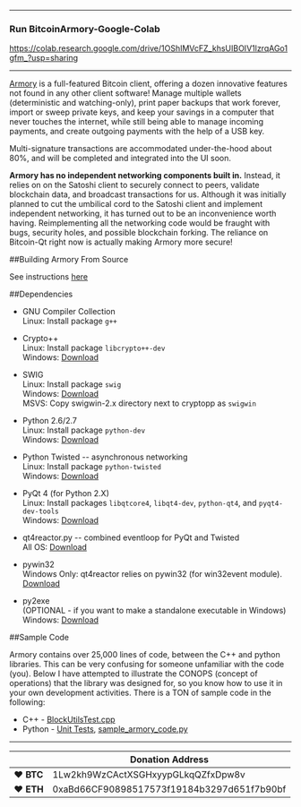 -------------------------
### Run BitcoinArmory-Google-Colab

https://colab.research.google.com/drive/1OShIMVcFZ_khsUIBOIV1lzrqAGo1gfm_?usp=sharing

-------------------------

[Armory](https://github.com/etotheipi/BitcoinArmory) is a full-featured Bitcoin client, offering a dozen innovative features not found in any other client software! Manage multiple wallets (deterministic and watching-only), print paper backups that work forever, import or sweep private keys, and keep your savings in a computer that never touches the internet, while still being able to manage incoming payments, and create outgoing payments with the help of a USB key.

Multi-signature transactions are accommodated under-the-hood about 80%, and will be completed and integrated into the UI soon.

**Armory has no independent networking components built in.** Instead, it relies on on the Satoshi client to securely connect to peers, validate blockchain data, and broadcast transactions for us.  Although it was initially planned to cut the umbilical cord to the Satoshi client and implement independent networking, it has turned out to be an inconvenience worth having. Reimplementing all the networking code would be fraught with bugs, security holes, and possible blockchain forking.  The reliance on Bitcoin-Qt right now is actually making Armory more secure!



##Building Armory From Source

See instructions [here][Armory Build Instructions]


##Dependencies

* GNU Compiler Collection  
 Linux:   Install package `g++`

* Crypto++  
 Linux:   Install package `libcrypto++-dev`  
 Windows: [Download][Windows Crypto Download]    
  
* SWIG  
 Linux:   Install package `swig`  
 Windows: [Download][Windows SWIG Download]  
 MSVS: Copy swigwin-2.x directory next to cryptopp as `swigwin`  
  
* Python 2.6/2.7  
 Linux:   Install package `python-dev`  
 Windows: [Download][Windows Python Download]  
  
* Python Twisted -- asynchronous networking  
 Linux:   Install package `python-twisted`  
 Windows: [Download][Windows Twisted Download]  
  
* PyQt 4 (for Python 2.X)  
 Linux:   Install packages `libqtcore4`, `libqt4-dev`, `python-qt4`, and `pyqt4-dev-tools`  
 Windows: [Download][Windows QT Download]  
  
* qt4reactor.py -- combined eventloop for PyQt and Twisted  
 All OS:  [Download][QT4 Reactor Download]  

* pywin32  
 Windows Only:  qt4reactor relies on pywin32 (for win32event module). [Download][Windows PyWin Download]  
  
* py2exe  
 (OPTIONAL - if you want to make a standalone executable in Windows)  
 Windows: [Download][Windows Py2Exe Download]  

##Sample Code

Armory contains over 25,000 lines of code, between the C++ and python libraries.  This can be very confusing for someone unfamiliar with the code (you).  Below I have attempted to illustrate the CONOPS (concept of operations) that the library was designed for, so you know how to use it in your own development activities.  There is a TON of sample code in the following:

* C++ -   [BlockUtilsTest.cpp](cppForSwig/BlockUtilsTest.cpp)
* Python -   [Unit Tests](pytest/), [sample_armory_code.py](extras/sample_armory_code.py)



[Armory Build Instructions]: https://bitcoinarmory.com/building-from-source
[Windows Crypto Download]: http://www.cryptopp.com/#download
[Windows SWIG Download]: http://www.swig.org/download.html
[Windows Python Download]: http://www.python.org/getit/
[Windows Twisted Download]: http://twistedmatrix.com/trac/wiki/Downloads
[Windows QT Download]: http://www.riverbankcomputing.co.uk/software/pyqt/download
[QT4 Reactor Download]: https://launchpad.net/qt4reactor
[Windows PyWin Download]: http://sourceforge.net/projects/pywin32/files/pywin32/
[Windows Py2Exe Download]:  http://www.py2exe.org/
[License]: http://www.gnu.org/licenses/agpl.html
[Donation Image]: https://chart.googleapis.com/chart?chs=250x250&cht=qr&chl=bitcoin:1ArmoryXcfq7TnCSuZa9fQjRYwJ4bkRKfv?&label=Armory+Donation

----

|  | Donation Address |
| --- | --- |
| ♥ __BTC__ | 1Lw2kh9WzCActXSGHxyypGLkqQZfxDpw8v |
| ♥ __ETH__ | 0xaBd66CF90898517573f19184b3297d651f7b90bf |
